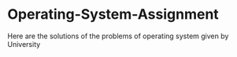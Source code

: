 # Operating-System-Assignment
Here are the solutions of the problems of operating system given by University
